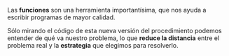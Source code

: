 Las **funciones** son una herramienta importantísima, que nos ayuda a escribir programas de mayor calidad.

Sólo mirando el código de esta nueva versión del procedimiento podemos entender de qué va nuestro problema, lo que **reduce la distancia** entre el problema real y la **estrategia** que elegimos para resolverlo.
